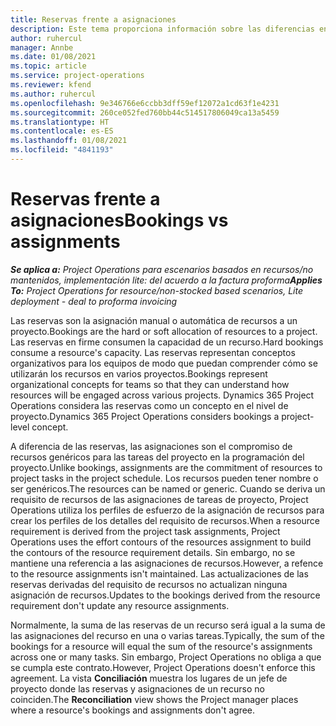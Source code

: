 ```yaml
---
title: Reservas frente a asignaciones
description: Este tema proporciona información sobre las diferencias entre las reservas de recursos y las asignaciones de recursos.
author: ruhercul
manager: Annbe
ms.date: 01/08/2021
ms.topic: article
ms.service: project-operations
ms.reviewer: kfend
ms.author: ruhercul
ms.openlocfilehash: 9e346766e6ccbb3dff59ef12072a1cd63f1e4231
ms.sourcegitcommit: 260ce052fed760bb44c514517806049ca13a5459
ms.translationtype: HT
ms.contentlocale: es-ES
ms.lasthandoff: 01/08/2021
ms.locfileid: "4841193"
---
```

# <a name="bookings-vs-assignments"></a><span data-ttu-id="8bd77-103">Reservas frente a asignaciones</span><span class="sxs-lookup"><span data-stu-id="8bd77-103">Bookings vs assignments</span></span>

<span data-ttu-id="8bd77-104">_**Se aplica a:** Project Operations para escenarios basados en recursos/no mantenidos, implementación lite: del acuerdo a la factura proforma_</span><span class="sxs-lookup"><span data-stu-id="8bd77-104">_**Applies To:** Project Operations for resource/non-stocked based scenarios, Lite deployment - deal to proforma invoicing_</span></span>

<span data-ttu-id="8bd77-105">Las reservas son la asignación manual o automática de recursos a un proyecto.</span><span class="sxs-lookup"><span data-stu-id="8bd77-105">Bookings are the hard or soft allocation of resources to a project.</span></span> <span data-ttu-id="8bd77-106">Las reservas en firme consumen la capacidad de un recurso.</span><span class="sxs-lookup"><span data-stu-id="8bd77-106">Hard bookings consume a resource's capacity.</span></span> <span data-ttu-id="8bd77-107">Las reservas representan conceptos organizativos para los equipos de modo que puedan comprender cómo se utilizarán los recursos en varios proyectos.</span><span class="sxs-lookup"><span data-stu-id="8bd77-107">Bookings represent organizational concepts for teams so that they can understand how resources will be engaged across various projects.</span></span> <span data-ttu-id="8bd77-108">Dynamics 365 Project Operations considera las reservas como un concepto en el nivel de proyecto.</span><span class="sxs-lookup"><span data-stu-id="8bd77-108">Dynamics 365 Project Operations considers bookings a project-level concept.</span></span> 

<span data-ttu-id="8bd77-109">A diferencia de las reservas, las asignaciones son el compromiso de recursos genéricos para las tareas del proyecto en la programación del proyecto.</span><span class="sxs-lookup"><span data-stu-id="8bd77-109">Unlike bookings, assignments are the commitment of resources to project tasks in the project schedule.</span></span> <span data-ttu-id="8bd77-110">Los recursos pueden tener nombre o ser genéricos.</span><span class="sxs-lookup"><span data-stu-id="8bd77-110">The resources can be named or generic.</span></span>  <span data-ttu-id="8bd77-111">Cuando se deriva un requisito de recursos de las asignaciones de tareas de proyecto, Project Operations utiliza los perfiles de esfuerzo de la asignación de recursos para crear los perfiles de los detalles del requisito de recursos.</span><span class="sxs-lookup"><span data-stu-id="8bd77-111">When a resource requirement is derived from the project task assignments, Project Operations uses the effort contours of the resources assignment to build the contours of the resource requirement details.</span></span> <span data-ttu-id="8bd77-112">Sin embargo, no se mantiene una referencia a las asignaciones de recursos.</span><span class="sxs-lookup"><span data-stu-id="8bd77-112">However, a refence to the resource assignments isn't maintained.</span></span> <span data-ttu-id="8bd77-113">Las actualizaciones de las reservas derivadas del requisito de recursos no actualizan ninguna asignación de recursos.</span><span class="sxs-lookup"><span data-stu-id="8bd77-113">Updates to the bookings derived from the resource requirement don't update any resource assignments.</span></span>

<span data-ttu-id="8bd77-114">Normalmente, la suma de las reservas de un recurso será igual a la suma de las asignaciones del recurso en una o varias tareas.</span><span class="sxs-lookup"><span data-stu-id="8bd77-114">Typically, the sum of the bookings for a resource will equal the sum of the resource's assignments across one or many tasks.</span></span> <span data-ttu-id="8bd77-115">Sin embargo, Project Operations no obliga a que se cumpla este contrato.</span><span class="sxs-lookup"><span data-stu-id="8bd77-115">However, Project Operations doesn't enforce this agreement.</span></span> <span data-ttu-id="8bd77-116">La vista **Conciliación** muestra los lugares de un jefe de proyecto donde las reservas y asignaciones de un recurso no coinciden.</span><span class="sxs-lookup"><span data-stu-id="8bd77-116">The **Reconciliation** view shows the Project manager places where a resource's bookings and assignments don't agree.</span></span>


